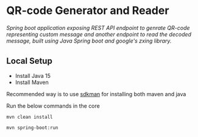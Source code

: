 # QR-code Generator and Reader

###### Spring boot application exposing REST API endpoint to genrate QR-code representing custom message and another endpoint to read the decoded message, built using Java Spring boot and google's zxing library.

## Local Setup

* Install Java 15
* Install Maven

Recommended way is to use [sdkman](https://sdkman.io/) for installing both maven and java

Run the below commands in the core

```
mvn clean install
```

```
mvn spring-boot:run

```
